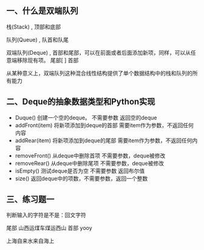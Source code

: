 ##  一、什么是双端队列

栈(Stack) , 顶部和底部

队列(Queue) , 队首和队尾

双端队列(Deque) , 首部和尾部，可以在前面或者后面添加新项，同样，可以从任意端移除现有项。 尾部[ ] 首部

从某种意义上，双端队列这种混合线性结构提供了单个数据结构中的栈和队列的所有能力



##  二、Deque的抽象数据类型和Python实现



- Duque() 创建一个空的deque。 不需要参数 返回空的deque
- addFront(item) 将新项添加到deque的首部 需要item作为参数，不返回任何内容
- addRear(item) 将新项添加到deque的尾部 需要item作为参数，不返回任何内容
- removeFront() 从deque中删除首项 不需要参数，deque被修改
- removeRear() 从deque中删除尾项 不需要参数，deque被修改
- isEmpty() 测试deque是否为空 不需要参数 返回布尔值
- size() 返回deque中的项数，不需要参数，返回一个整数



##  三、练习题一

判断输入的字符是不是：回文字符

尾部 山西运煤车煤运西山 首部 yooy

上海自来水来自海上